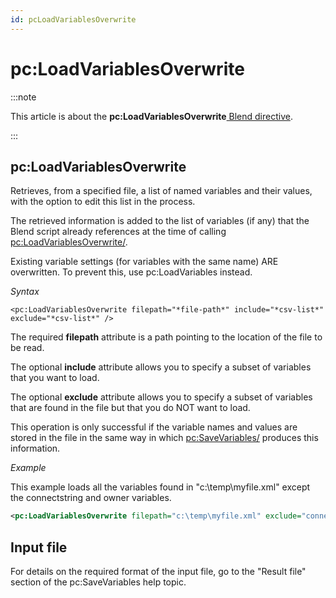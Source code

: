 ```yaml
---
id: pcLoadVariablesOverwrite
---
```


# pc:LoadVariablesOverwrite




:::note

This article is about the **pc:LoadVariablesOverwrite**[ Blend directive](/Repositories/Blend_directives).

:::

## **pc:LoadVariablesOverwrite**

Retrieves, from a specified file, a list of named variables and their values, with the option to edit this list in the process.

The retrieved information is added to the list of variables (if any) that the Blend script already references at the time of calling <pc:LoadVariablesOverwrite/>.

Existing variable settings (for variables with the same name) ARE overwritten. To prevent this, use pc:LoadVariables instead.

*Syntax*

```
<pc:LoadVariablesOverwrite filepath="*file-path*" include="*csv-list*" exclude="*csv-list*" />
```

The required **filepath** attribute is a path pointing to the location of the file to be read.

The optional **include** attribute allows you to specify a subset of variables that you want to load.

The optional **exclude** attribute allows you to specify a subset of variables that are found in the file but that you do NOT want to load.

This operation is only successful if the variable names and values are stored in the file in the same way in which <pc:SaveVariables/> produces this information.

*Example*

This example loads all the variables found in "c:\\temp\\myfile.xml" except the connectstring and owner variables.

```xml
<pc:LoadVariablesOverwrite filepath="c:\temp\myfile.xml" exclude="connectstring, owner">
```

## Input file

For details on the required format of the input file, go to the "Result file" section of the pc:SaveVariables help topic.

 